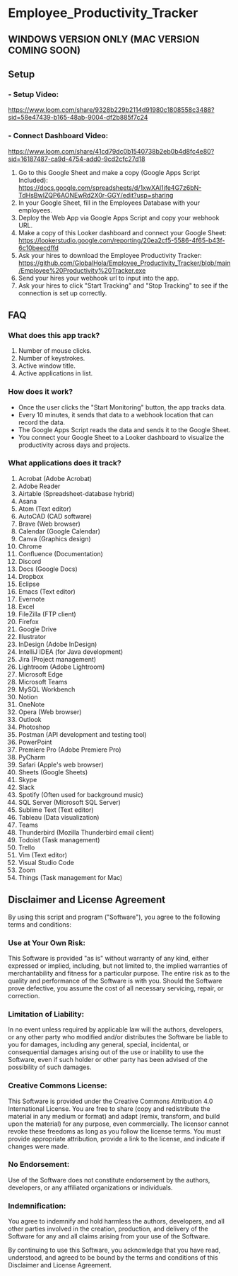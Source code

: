 # Employee_Productivity_Tracker
## WINDOWS VERSION ONLY (MAC VERSION COMING SOON)
## Setup
### - Setup Video: 
https://www.loom.com/share/9328b229b2114d91980c1808558c3488?sid=58e47439-b165-48ab-9004-df2b885f7c24
### - Connect Dashboard Video: 
https://www.loom.com/share/41cd79dc0b1540738b2eb0b4d8fc4e80?sid=16187487-ca9d-4754-add0-9cd2cfc27d18
1. Go to this Google Sheet and make a copy (Google Apps Script Included): https://docs.google.com/spreadsheets/d/1xwXAl1jfe4G7z6bN-TdHsBwIZQP6AONEwRd2X0r-GGY/edit?usp=sharing
2. In your Google Sheet, fill in the Employees Database with your employees.
3. Deploy the Web App via Google Apps Script and copy your webhook URL.
4. Make a copy of this Looker dashboard and connect your Google Sheet: https://lookerstudio.google.com/reporting/20ea2cf5-5586-4f65-b43f-6c10beecdffd
5. Ask your hires to download the Employee Productivity Tracker: https://github.com/GlobalHola/Employee_Productivity_Tracker/blob/main/Employee%20Productivity%20Tracker.exe
6. Send your hires your webhook url to input into the app.
7. Ask your hires to click "Start Tracking" and "Stop Tracking" to see if the connection is set up correctly.

## FAQ
### What does this app track?
1. Number of mouse clicks.
2. Number of keystrokes.
3. Active window title.
4. Active applications in list.

### How does it work?
- Once the user clicks the "Start Monitoring" button, the app tracks data.
- Every 10 minutes, it sends that data to a webhook location that can record the data.
- The Google Apps Script reads the data and sends it to the Google Sheet.
- You connect your Google Sheet to a Looker dashboard to visualize the productivity across days and projects.

### What applications does it track?
1. Acrobat (Adobe Acrobat)
2. Adobe Reader
3. Airtable (Spreadsheet-database hybrid)
4. Asana
5. Atom (Text editor)
6. AutoCAD (CAD software)
7. Brave (Web browser)
8. Calendar (Google Calendar)
9. Canva (Graphics design)
10. Chrome
11. Confluence (Documentation)
12. Discord
13. Docs (Google Docs)
14. Dropbox
15. Eclipse
16. Emacs (Text editor)
17. Evernote
18. Excel
19. FileZilla (FTP client)
20. Firefox
21. Google Drive
22. Illustrator
23. InDesign (Adobe InDesign)
24. IntelliJ IDEA (for Java development)
25. Jira (Project management)
26. Lightroom (Adobe Lightroom)
27. Microsoft Edge
28. Microsoft Teams
29. MySQL Workbench
30. Notion
31. OneNote
32. Opera (Web browser)
33. Outlook
34. Photoshop
35. Postman (API development and testing tool)
36. PowerPoint
37. Premiere Pro (Adobe Premiere Pro)
38. PyCharm
39. Safari (Apple's web browser)
40. Sheets (Google Sheets)
41. Skype
42. Slack
43. Spotify (Often used for background music)
44. SQL Server (Microsoft SQL Server)
45. Sublime Text (Text editor)
46. Tableau (Data visualization)
47. Teams
48. Thunderbird (Mozilla Thunderbird email client)
49. Todoist (Task management)
50. Trello
51. Vim (Text editor)
52. Visual Studio Code
53. Zoom
54. Things (Task management for Mac)


## Disclaimer and License Agreement

By using this script and program ("Software"), you agree to the following terms and conditions:
### Use at Your Own Risk: 
This Software is provided "as is" without warranty of any kind, either expressed or implied, including, but not limited to, the implied warranties of merchantability and fitness for a particular purpose. The entire risk as to the quality and performance of the Software is with you. Should the Software prove defective, you assume the cost of all necessary servicing, repair, or correction.
### Limitation of Liability: 
In no event unless required by applicable law will the authors, developers, or any other party who modified and/or distributes the Software be liable to you for damages, including any general, special, incidental, or consequential damages arising out of the use or inability to use the Software, even if such holder or other party has been advised of the possibility of such damages.
### Creative Commons License: 
This Software is provided under the Creative Commons Attribution 4.0 International License. You are free to share (copy and redistribute the material in any medium or format) and adapt (remix, transform, and build upon the material) for any purpose, even commercially. The licensor cannot revoke these freedoms as long as you follow the license terms. You must provide appropriate attribution, provide a link to the license, and indicate if changes were made.
### No Endorsement: 
Use of the Software does not constitute endorsement by the authors, developers, or any affiliated organizations or individuals.
### Indemnification: 
You agree to indemnify and hold harmless the authors, developers, and all other parties involved in the creation, production, and delivery of the Software for any and all claims arising from your use of the Software.

By continuing to use this Software, you acknowledge that you have read, understood, and agreed to be bound by the terms and conditions of this Disclaimer and License Agreement.

